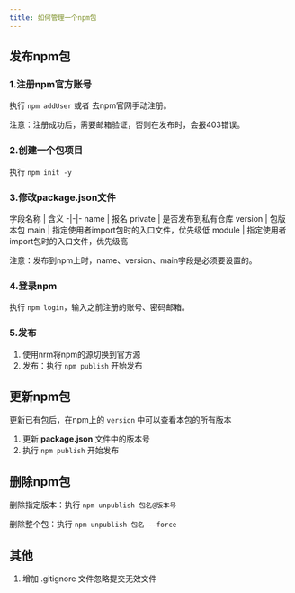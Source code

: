 ```yaml
---
title: 如何管理一个npm包
---
```


## 发布npm包

### 1.注册npm官方账号

执行 `npm addUser` 或者 去npm官网手动注册。

注意：注册成功后，需要邮箱验证，否则在发布时，会报403错误。

### 2.创建一个包项目

   执行 `npm init -y`

### 3.修改package.json文件

字段名称 | 含义
-|-|-
name | 报名
private | 是否发布到私有仓库
version | 包版本包
main | 指定使用者import包时的入口文件，优先级低
module | 指定使用者import包时的入口文件，优先级高

注意：发布到npm上时，name、version、main字段是必须要设置的。

### 4.登录npm

执行 `npm login`，输入之前注册的账号、密码邮箱。

### 5.发布

1. 使用nrm将npm的源切换到官方源
2. 发布：执行 `npm publish` 开始发布

## 更新npm包

更新已有包后，在npm上的 `version` 中可以查看本包的所有版本

1. 更新 **package.json** 文件中的版本号
2. 执行 `npm publish` 开始发布

## 删除npm包

删除指定版本：执行 `npm unpublish 包名@版本号`

删除整个包：执行 `npm unpublish 包名 --force`

## 其他

1. 增加 .gitignore 文件忽略提交无效文件
